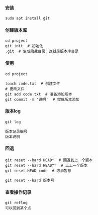 #### 安装

```
sudo apt install git
```

#### 创建版本库

```
cd project
git init  # 初始化
.git  # 生成隐藏目录，这就是版本库目录
```

#### 使用

```
cd project

touch code.txt  # 创建文件
# 更改文件
git add code.txt  # 准备添加版本
git commit -m '说明'  # 完成版本添加
```

#### 版本log

```
git log

版本记录编号
版本说明
```

#### 回退

```
git reset --hard HEAD^  # 回退到上一个版本
git reset --hard HEAD^^  # 上上一个版本
git reset HEAD code  # 取消暂存

git reset --hard 版本号
```

#### 查看操作记录

```
git reflog
可以回到某个点
```

 